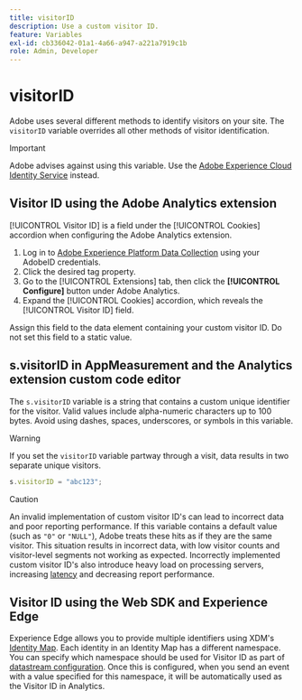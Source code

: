 ```yaml
---
title: visitorID
description: Use a custom visitor ID.
feature: Variables
exl-id: cb336042-01a1-4a66-a947-a221a7919c1b
role: Admin, Developer
---
```

# visitorID

Adobe uses several different methods to identify visitors on your site. The `visitorID` variable overrides all other methods of visitor identification.

>[!IMPORTANT]
>
>Adobe advises against using this variable. Use the [Adobe Experience Cloud Identity Service](https://experienceleague.adobe.com/docs/id-service/using/home.html) instead.

## Visitor ID using the Adobe Analytics extension

[!UICONTROL Visitor ID] is a field under the [!UICONTROL Cookies] accordion when configuring the Adobe Analytics extension.

1. Log in to [Adobe Experience Platform Data Collection](https://experience.adobe.com/data-collection) using your AdobeID credentials.
2. Click the desired tag property.
3. Go to the [!UICONTROL Extensions] tab, then click the **[!UICONTROL Configure]** button under Adobe Analytics.
4. Expand the [!UICONTROL Cookies] accordion, which reveals the [!UICONTROL Visitor ID] field.

Assign this field to the data element containing your custom visitor ID. Do not set this field to a static value.

## s.visitorID in AppMeasurement and the Analytics extension custom code editor

The `s.visitorID` variable is a string that contains a custom unique identifier for the visitor. Valid values include alpha-numeric characters up to 100 bytes. Avoid using dashes, spaces, underscores, or symbols in this variable.

>[!WARNING]
>
>If you set the `visitorID` variable partway through a visit, data results in two separate unique visitors.

```js
s.visitorID = "abc123";
```

>[!CAUTION]
>
>An invalid implementation of custom visitor ID's can lead to incorrect data and poor reporting performance. If this variable contains a default value (such as `"0"` or `"NULL"`), Adobe treats these hits as if they are the same visitor. This situation results in incorrect data, with low visitor counts and visitor-level segments not working as expected. Incorrectly implemented custom visitor ID's also introduce heavy load on processing servers, increasing [latency](/help/technotes/latency.md) and decreasing report performance.

## Visitor ID using the Web SDK and Experience Edge

Experience Edge allows you to provide multiple identifiers using XDM's [Identity Map](https://experienceleague.adobe.com/docs/experience-platform/edge/identity/overview.html?lang=en#using-identitymap). Each identity in an Identity Map has a different namespace. You can specify which namespace should be used for Visitor ID as part of [datastream configuration](https://experienceleague.adobe.com/docs/experience-platform/datastreams/configure.html?lang=en#analytics). Once this is configured, when you send an event with a value specified for this namespace, it will be automatically used as the Visitor ID in Analytics.
